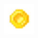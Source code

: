 ![A 16x16 pixel gold coin.](https://github.com/AppleRoar/CoinsMod/blob/master/src/main/resources/assets/coins/icon.png?raw=true)


